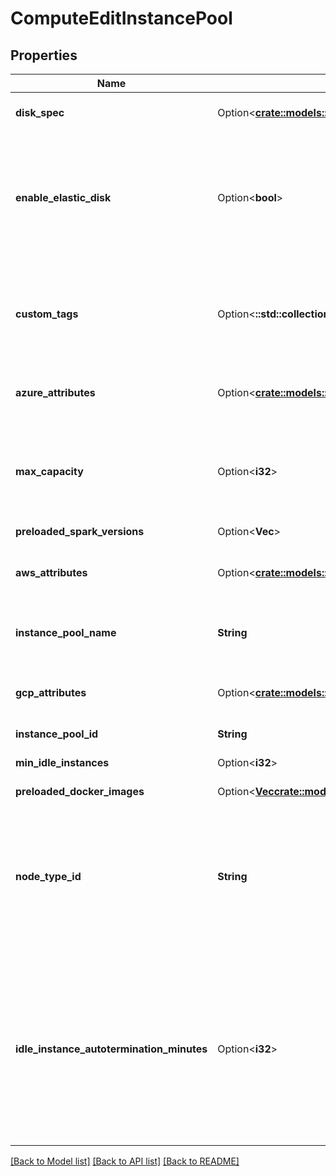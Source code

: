 # ComputeEditInstancePool

## Properties

Name | Type | Description | Notes
------------ | ------------- | ------------- | -------------
**disk_spec** | Option<[**crate::models::ComputeDiskSpec**](ComputeDiskSpec.md)> | Defines the specification of the disks that will be attached to all spark containers. | [optional]
**enable_elastic_disk** | Option<**bool**> | Autoscaling Local Storage: when enabled, this instances in this pool will dynamically acquire additional disk space when its Spark workers are running low on disk space. In AWS, this feature requires specific AWS permissions to function correctly - refer to the User Guide for more details. | [optional]
**custom_tags** | Option<**::std::collections::HashMap<String, String>**> | Additional tags for pool resources. Databricks will tag all pool resources (Eg., AWS instances and EBS volumes) with these tags in addition to `default_tags`. Notes:  - Currently, Databricks allows at most 45 custom tags | [optional]
**azure_attributes** | Option<[**crate::models::ComputeInstancePoolAzureAttributes**](ComputeInstancePoolAzureAttributes.md)> | Attributes related to instance pools running on Azure. If not specified at pool creation, a set of default values will be used. | [optional]
**max_capacity** | Option<**i32**> | Maximum number of outstanding instances to keep in the pool, including both instances used by clusters and idle instances. Clusters that require further instance provisioning will fail during upsize requests. | [optional]
**preloaded_spark_versions** | Option<**Vec<String>**> |  | [optional]
**aws_attributes** | Option<[**crate::models::ComputeInstancePoolAwsAttributes**](ComputeInstancePoolAwsAttributes.md)> | Attributes related to instance pools running on Amazon Web Services. If not specified at pool creation, a set of default values will be used. | [optional]
**instance_pool_name** | **String** | Pool name requested by the user. Pool name must be unique. Length must be between 1 and 100 characters. | 
**gcp_attributes** | Option<[**crate::models::ComputeInstancePoolGcpAttributes**](ComputeInstancePoolGcpAttributes.md)> | Attributes related to instance pools running on Google Cloud Platform. If not specified at pool creation, a set of default values will be used. | [optional]
**instance_pool_id** | **String** | Instance pool ID | 
**min_idle_instances** | Option<**i32**> | Minimum number of idle instances to keep in the instance pool | [optional]
**preloaded_docker_images** | Option<[**Vec<crate::models::ComputeDockerImage>**](ComputeDockerImage.md)> |  | [optional]
**node_type_id** | **String** | This field encodes, through a single value, the resources available to each of the Spark nodes in this cluster. For example, the Spark nodes can be provisioned and optimized for memory or compute intensive workloads. A list of available node types can be retrieved by using the :method:clusters/listNodeTypes API call.  | 
**idle_instance_autotermination_minutes** | Option<**i32**> | Automatically terminates the extra instances in the pool cache after they are inactive for this time in minutes if min_idle_instances requirement is already met. If not set, the extra pool instances will be automatically terminated after a default timeout. If specified, the threshold must be between 0 and 10000 minutes. Users can also set this value to 0 to instantly remove idle instances from the cache if min cache size could still hold. | [optional]

[[Back to Model list]](../README.md#documentation-for-models) [[Back to API list]](../README.md#documentation-for-api-endpoints) [[Back to README]](../README.md)


